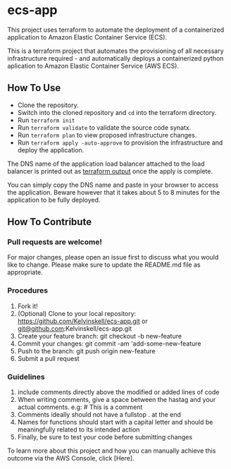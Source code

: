 # ecs-app
This project uses terraform to automate the deployment of a containerized application to Amazon Elastic Container Service (ECS).

This is a terraform project that automates the provisioning of all necessary infrastructure required  - and automatically deploys a containerized python aplication to Amazon Elastic Container Service (AWS ECS).


## How To Use
- Clone the repository.
- Switch into the cloned repository and `cd` into the terraform directory.
- Run `terraform init`
- Run `terraform validate` to validate the source code synatx.
- Run `terraform plan` to view proposed infrastructure changes.
- Run `terraform apply -auto-approve` to provision the infrastructure and deploy the application.

The DNS name of the application load balancer attached to the load balancer is printed out as [terraform output](https://developer.hashicorp.com/terraform/language/values/outputs) once the apply is complete.

You can simply copy the DNS name and paste in your browser to access the application. Beware however that it takes about 5 to 8 minutes for the application to be fully deployed.


## How To Contribute

### Pull requests are welcome!
For major changes, please open an issue first to discuss what you would like to change. Please make sure to update the README.md file as appropriate.

### Procedures
1. Fork it!
2. (Optional) Clone to your local repository: https://github.com/Kelvinskell/ecs-app.git or git@github.com:Kelvinskell/ecs-app.git
3. Create your feature branch: git checkout -b new-feature
4. Commit your changes: git commit -am 'add-some-new-feature
5. Push to the branch: git push origin new-feature
6. Submit a pull request

### Guidelines
1. include comments directly above the modified or added lines of code
2. When writing comments, give a space between the hastag and your actual comments. e.g: # This is a comment
3. Comments ideally should not have a fullstop . at the end
4. Names for functions should start with a capital letter and should be meaningfully related to its intended action
5. Finally, be sure to test your code before submitting changes

To learn more about this project and how you can manually achieve this outcome via the AWS Console, click [Here].

